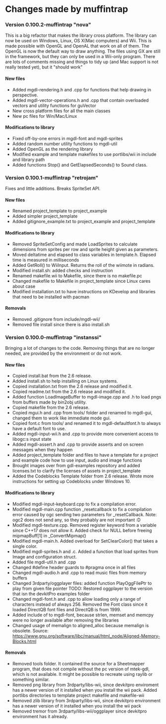 # Changes made by muffintrap

### Version 0.100.2-muffintrap "nova"

This is a big refactor that makes the library cross platform. The library can now be used on Windows, Linux, OS X(Mac computers) and Wii.
This is made possible with OpenGL and OpenAL that work on all of them.
The OpenGL is now the default way to draw anything. The files using GX are still in the framework, but
they can only be used in a Wii-only program.
There are lots of comments missing and things to tidy up (and Mac support is not really tested yet), but it
"should work"

#### New files
+ Added mgdl-rendering.h and .cpp for functions that help drawing in perspective.
+ Added mgdl-vector-operations.h and .cpp that contain overloaded vectors and utility functions for guVector
+ New cross platform files for all the main classes
+ New pc files for Win/Mac/Linux

#### Modifications to library
+ Fixed off-by-one errors in mgdl-font and mgdl-sprites
+ Added random number utility functions to mgdl-util
+ Added OpenGL as the rendering library
+ Modified example and template makefiles to use portlibs/wii in include and library path
+ Added functions Stop() and GetElapsedSeconds() to Sound class.

### Version 0.100.1-muffintrap "retrojam"
Fixes and little additions. Breaks SpriteSet API.

#### New files
+ Renamed project_template to project_example
+ Added simpler project_template
+ Added gitignore_example.txt to project_example and project_template

#### Modifications to library
+ Removed SpriteSetConfig and made LoadSprites to calculate dimensions from sprites per row and sprite height given as parameters.
+ Moved deltatime and elapsed to class variables in template.h. Elapsed time is measured in milliseconds
+ Added GetRoll() to WiiInput. Returns the roll of the wiimote in radians.
+ Modified install.sh: added checks and instruction
+ Renamed makefile.wii to Makefile, since there is no makefile.pc
+ Changed makefile to Makefile in project_template since Linux cares about case
+ Modified installation.txt to have instructions on KDevelop and libraries that need to be installed with pacman

#### Removals
+ Removed .gitignore from include/mgdl-wii/
+ Removed file install since there is also install.sh

### Version 0.100.0-muffintrap "instanssi"
Bringing a lot of changes to the code. Removing things that are no longer needed, are provided by the environment or do not work.

#### New files
+ Copied install.bat from the 2.6 release.
+ Added install.sh to help installing on Linux systems.
+ Copied installation.txt from the 2.6 release and modified it.
+ Copied readme.txt from the 2.6 release and modified it.
+ Added function LoadImageBuffer to mgdl-image.cpp and .h to load pngs from buffers made by bin2obj utility. 
+ Copied makefile from the 2.6 release.
+ Copied mgui.h and .cpp from tools/ folder and renamed to mgdl-gui, changed them to work like immediate mode gui.
+ Copied font.c from tools/ and renamed it to mgdl-defaultfont.h to always have a default font to use.
+ Added mgdl-input-wii.h and .cpp to provide more convenient access to libogc:s input state
+ Added mgdl-assert.h and .cpp to provide asserts and on screen messages when they happen
+ Added project_template folder and files to have a template for a project and example code how to use input, audio and image functions
+ Brought images over from gdl-examples repository and added licenses.txt to clarify the licenses of assets in project_template
+ Added the Codeblocks Template folder from 2.6 release. Wrote more instructions for setting up Codeblocks under Windows 10.

#### Modifications to library
+ Modified mgdl-input-keyboard.cpp to fix a compilation error.
+ Modified mgdl-main.cpp function _resetcallback to fix a compilation error caused by ogc sending two parameters for _resetCallback. Note: ogc2 does not send any, so they probably are not important :D
+ Modified mgdl-texture.cpp. Removed register keyword from a variable since C++17 does not allow it. Added check for NULL before freeing mipmapBuff[1] in _ConvertMipmap()
+ Modified mgdl-main.h. Added overload for SetClearColor() that takes a single color. 
+ Modified mgdl-sprites.h and .c. Added a function that load sprites from Image and configuration struct.
+ Added file mgdl-util.h and .cpp
+ Changed #define header guards to #pragma once in all files
+ Changed mgdl-audio.h and .cpp to read music files from memory buffers
+ Changed 3rdparty/oggplayer files: added function PlayOggFilePtr to play from given file pointer
    TODO: Restored oggplayer to the version that isn the devkitPro examples folder
+ Changed mgdl-font.h and .cpp to allow loading only a range of characters instead of always 256. Removed the Font class since it loaded DirectQB font files and DirectQB is from 1999.
+ Added include of <cstring> to mgdl-font, because strlen, memset and memcpy were no longer available after removing the libraries
+ Changed usage of memalign to aligned_alloc because memalign is obsolete. Source: https://www.gnu.org/software/libc/manual/html_node/Aligned-Memory-Blocks.html


#### Removals
+ Removed tools folder. It contained the source for a Sheetmapper program, that does not compile without the pc version of mtek-gdl, which is not available. It might be possible to recreate using raylib or something similar.
+ Removed png library from 3rdparty/libs-wii, since devkitpro enviroment has a newer version of it installed when you install the wii pack. Added portlibs directories to template project makefile and makefile-wii 
+ Removed zlib library from 3rdparty/libs-wii, since devkitpro environment has a newer version of it installed when you install the wii pack
+ Removed tremor from 3rdparty/libs-wii/oggplayer since devkitpro environment has it already.

